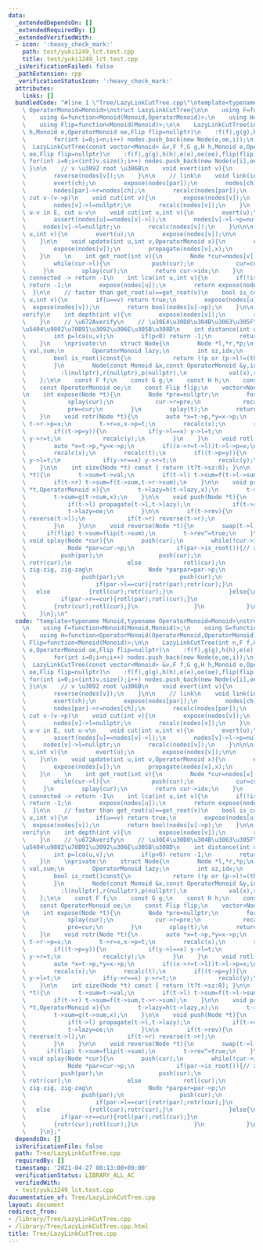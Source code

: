 ```yaml
---
data:
  _extendedDependsOn: []
  _extendedRequiredBy: []
  _extendedVerifiedWith:
  - icon: ':heavy_check_mark:'
    path: test/yuki1249_lct.test.cpp
    title: test/yuki1249_lct.test.cpp
  _isVerificationFailed: false
  _pathExtension: cpp
  _verificationStatusIcon: ':heavy_check_mark:'
  attributes:
    links: []
  bundledCode: "#line 1 \"Tree/LazyLinkCutTree.cpp\"\ntemplate<typename Monoid,typename\
    \ OperatorMonoid=Monoid>\nstruct LazyLinkCutTree{\n\n    using F=function<Monoid(Monoid,Monoid)>;\n\
    \    using G=function<Monoid(Monoid,OperatorMonoid)>;\n    using H=function<OperatorMonoid(OperatorMonoid,OperatorMonoid)>;\n\
    \    using Flip=function<Monoid(Monoid)>;\n\n    LazyLinkCutTree(int n,F f,G g,H\
    \ h,Monoid e,OperatorMonoid oe,Flip flip=nullptr)\n    :f(f),g(g),h(h),e(e),oe(oe),flip(flip){\n\
    \        for(int i=0;i<n;i++) nodes.push_back(new Node(e,oe,i));\n    }\n\n  \
    \  LazyLinkCutTree(const vector<Monoid> &v,F f,G g,H h,Monoid e,OperatorMonoid\
    \ oe,Flip flip=nullptr)\n    :f(f),g(g),h(h),e(e),oe(oe),flip(flip){\n       \
    \ for(int i=0;i<(int)v.size();i++) nodes.push_back(new Node(v[i],oe,i));\n   \
    \ }\n\n    // v \u3092 root \u306B\n    void evert(int v){\n        expose(nodes[v]);\n\
    \        reverse(nodes[v]);\n    }\n\n    // link\n    void link(int ch,int par){\n\
    \        evert(ch);\n        expose(nodes[par]);\n        nodes[ch]->p=nodes[par];\n\
    \        nodes[par]->r=nodes[ch];\n        recalc(nodes[par]);\n    }\n\n    //\
    \ cut v-(v->p)\n    void cut(int v){\n        expose(nodes[v]);\n        nodes[v]->l->p=nullptr;\n\
    \        nodes[v]->l=nullptr;\n        recalc(nodes[v]);\n    }\n    // check\
    \ u-v in E, cut u-v\n    void cut(int u,int v){\n        evert(u);\n        expose(nodes[v]);\n\
    \        assert(nodes[u]==nodes[v]->l);\n        nodes[v]->l->p=nullptr;\n   \
    \     nodes[v]->l=nullptr;\n        recalc(nodes[v]);\n    }\n\n\n    Monoid query(int\
    \ u,int v){\n        evert(u);\n        expose(nodes[v]);\n\n        return nodes[v]->sum;\n\
    \    }\n\n    void update(int u,int v,OperatorMonoid x){\n        evert(u);\n\
    \        expose(nodes[v]);\n        propagate(nodes[v],x);\n        push(nodes[v]);\n\
    \    }\n    \n    int get_root(int v){\n        Node *cur=nodes[v];\n        expose(cur);\n\
    \        while(cur->l){\n            push(cur);\n            cur=cur->l;\n   \
    \     }\n        splay(cur);\n        return cur->idx;\n    }\n    \n    // not\
    \ connected -> return -1\n    int lca(int u,int v){\n        if(!is_connected(u,v))\
    \ return -1;\n        expose(nodes[u]);\n        return expose(nodes[v]);\n  \
    \  }\n\n    // faster than get_root(u)==get_root(v)\n    bool is_connected(int\
    \ u,int v){\n        if(u==v) return true;\n        expose(nodes[u]);\n      \
    \  expose(nodes[v]);\n        return bool(nodes[u]->p);\n    }\n\n    // \u672A\
    verify\n    int depth(int v){\n        expose(nodes[v]);\n        return size(nodes[v])-1;\n\
    \    }\n    // \u672Averify\n    // \u30E4\u30D0\u304B\u3063\u305F\u3089path query\u3067\
    \u5404\u9802\u70B91\u3092\u306E\u305B\u308D\n    int distance(int u,int v){\n\
    \        int p=lca(u,v);\n        if(p<0) return -1;\n        return depth(u)+depth(v)-depth(p)*2;\n\
    \    }\n    \nprivate:\n    struct Node{\n        Node *l,*r,*p;\n        Monoid\
    \ val,sum;\n        OperatorMonoid lazy;\n        int sz,idx;\n        bool rev;\n\
    \        bool is_root()const{\n            return (!p or (p->l!=(this) and p->r!=(this)));\n\
    \        }\n        Node(const Monoid &x,const OperatorMonoid &y,int idx)\n  \
    \          :l(nullptr),r(nullptr),p(nullptr),\n            val(x),sum(x),lazy(y),sz(1),idx(idx),rev(false){}\n\
    \    };\n\n    const F f;\n    const G g;\n    const H h;\n    const Monoid e;\n\
    \    const OperatorMonoid oe;\n    const Flip flip;\n    vector<Node *> nodes;\n\
    \n    int expose(Node *t){\n        Node *pre=nullptr;\n        for(Node *cur=t;cur;cur=cur->p){\n\
    \            splay(cur);\n            cur->r=pre;\n            recalc(cur);\n\
    \            pre=cur;\n        }\n        splay(t);\n        return pre->idx;\n\
    \    }\n    void rotr(Node *t){\n        auto *x=t->p,*y=x->p;\n        if((x->l=t->r))\
    \ t->r->p=x;\n        t->r=x,x->p=t;\n        recalc(x);\n        recalc(t);\n\
    \        if((t->p=y)){\n            if(y->l==x) y->l=t;\n            if(y->r==x)\
    \ y->r=t;\n            recalc(y);\n        }\n    }\n    void rotl(Node *t){\n\
    \        auto *x=t->p,*y=x->p;\n        if((x->r=t->l))t->l->p=x;\n        t->l=x,x->p=t;\n\
    \        recalc(x);\n        recalc(t);\n        if((t->p=y)){\n            if(y->l==x)\
    \ y->l=t;\n            if(y->r==x) y->r=t;\n            recalc(y);\n        }\n\
    \    }\n\n    int size(Node *t) const { return (t?t->sz:0); }\n\n    void recalc(Node\
    \ *t){\n        t->sum=t->val;\n        if(t->l) t->sum=f(t->l->sum,t->sum);\n\
    \        if(t->r) t->sum=f(t->sum,t->r->sum);\n    }\n\n    void propagate(Node\
    \ *t,OperatorMonoid x){\n        t->lazy=h(t->lazy,x);\n        t->val=g(t->val,x);\n\
    \        t->sum=g(t->sum,x);\n    }\n\n    void push(Node *t){\n        if(t->lazy!=oe){\n\
    \            if(t->l) propagate(t->l,t->lazy);\n            if(t->r) propagate(t->r,t->lazy);\n\
    \            t->lazy=oe;\n        }\n\n        if(t->rev){\n            if(t->l)\
    \ reverse(t->l);\n            if(t->r) reverse(t->r);\n            t->rev=false;\n\
    \        }\n    }\n\n    void reverse(Node *t){\n        swap(t->l,t->r);\n  \
    \      if(flip) t->sum=flip(t->sum);\n        t->rev^=true;\n    }\n    \n   \
    \ void splay(Node *cur){\n        push(cur);\n        while(!cur->is_root()){\n\
    \            Node *par=cur->p;\n            if(par->is_root()){// zig\n      \
    \          push(par);\n                push(cur);\n                if(par->l==cur)\
    \ rotr(cur);\n                else            rotl(cur);\n            }else{//\
    \ zig-zig, zig-zag\n                Node *parpar=par->p;\n                push(parpar);\n\
    \                push(par);\n                push(cur);\n                if(parpar->l==par){\n\
    \                    if(par->l==cur){rotr(par);rotr(cur);}\n                 \
    \   else           {rotl(cur);rotr(cur);}\n                }else{\n          \
    \          if(par->r==cur){rotl(par);rotl(cur);}\n                    else   \
    \        {rotr(cur);rotl(cur);}\n                }\n            }\n        }\n\
    \    }\n};\n"
  code: "template<typename Monoid,typename OperatorMonoid=Monoid>\nstruct LazyLinkCutTree{\n\
    \n    using F=function<Monoid(Monoid,Monoid)>;\n    using G=function<Monoid(Monoid,OperatorMonoid)>;\n\
    \    using H=function<OperatorMonoid(OperatorMonoid,OperatorMonoid)>;\n    using\
    \ Flip=function<Monoid(Monoid)>;\n\n    LazyLinkCutTree(int n,F f,G g,H h,Monoid\
    \ e,OperatorMonoid oe,Flip flip=nullptr)\n    :f(f),g(g),h(h),e(e),oe(oe),flip(flip){\n\
    \        for(int i=0;i<n;i++) nodes.push_back(new Node(e,oe,i));\n    }\n\n  \
    \  LazyLinkCutTree(const vector<Monoid> &v,F f,G g,H h,Monoid e,OperatorMonoid\
    \ oe,Flip flip=nullptr)\n    :f(f),g(g),h(h),e(e),oe(oe),flip(flip){\n       \
    \ for(int i=0;i<(int)v.size();i++) nodes.push_back(new Node(v[i],oe,i));\n   \
    \ }\n\n    // v \u3092 root \u306B\n    void evert(int v){\n        expose(nodes[v]);\n\
    \        reverse(nodes[v]);\n    }\n\n    // link\n    void link(int ch,int par){\n\
    \        evert(ch);\n        expose(nodes[par]);\n        nodes[ch]->p=nodes[par];\n\
    \        nodes[par]->r=nodes[ch];\n        recalc(nodes[par]);\n    }\n\n    //\
    \ cut v-(v->p)\n    void cut(int v){\n        expose(nodes[v]);\n        nodes[v]->l->p=nullptr;\n\
    \        nodes[v]->l=nullptr;\n        recalc(nodes[v]);\n    }\n    // check\
    \ u-v in E, cut u-v\n    void cut(int u,int v){\n        evert(u);\n        expose(nodes[v]);\n\
    \        assert(nodes[u]==nodes[v]->l);\n        nodes[v]->l->p=nullptr;\n   \
    \     nodes[v]->l=nullptr;\n        recalc(nodes[v]);\n    }\n\n\n    Monoid query(int\
    \ u,int v){\n        evert(u);\n        expose(nodes[v]);\n\n        return nodes[v]->sum;\n\
    \    }\n\n    void update(int u,int v,OperatorMonoid x){\n        evert(u);\n\
    \        expose(nodes[v]);\n        propagate(nodes[v],x);\n        push(nodes[v]);\n\
    \    }\n    \n    int get_root(int v){\n        Node *cur=nodes[v];\n        expose(cur);\n\
    \        while(cur->l){\n            push(cur);\n            cur=cur->l;\n   \
    \     }\n        splay(cur);\n        return cur->idx;\n    }\n    \n    // not\
    \ connected -> return -1\n    int lca(int u,int v){\n        if(!is_connected(u,v))\
    \ return -1;\n        expose(nodes[u]);\n        return expose(nodes[v]);\n  \
    \  }\n\n    // faster than get_root(u)==get_root(v)\n    bool is_connected(int\
    \ u,int v){\n        if(u==v) return true;\n        expose(nodes[u]);\n      \
    \  expose(nodes[v]);\n        return bool(nodes[u]->p);\n    }\n\n    // \u672A\
    verify\n    int depth(int v){\n        expose(nodes[v]);\n        return size(nodes[v])-1;\n\
    \    }\n    // \u672Averify\n    // \u30E4\u30D0\u304B\u3063\u305F\u3089path query\u3067\
    \u5404\u9802\u70B91\u3092\u306E\u305B\u308D\n    int distance(int u,int v){\n\
    \        int p=lca(u,v);\n        if(p<0) return -1;\n        return depth(u)+depth(v)-depth(p)*2;\n\
    \    }\n    \nprivate:\n    struct Node{\n        Node *l,*r,*p;\n        Monoid\
    \ val,sum;\n        OperatorMonoid lazy;\n        int sz,idx;\n        bool rev;\n\
    \        bool is_root()const{\n            return (!p or (p->l!=(this) and p->r!=(this)));\n\
    \        }\n        Node(const Monoid &x,const OperatorMonoid &y,int idx)\n  \
    \          :l(nullptr),r(nullptr),p(nullptr),\n            val(x),sum(x),lazy(y),sz(1),idx(idx),rev(false){}\n\
    \    };\n\n    const F f;\n    const G g;\n    const H h;\n    const Monoid e;\n\
    \    const OperatorMonoid oe;\n    const Flip flip;\n    vector<Node *> nodes;\n\
    \n    int expose(Node *t){\n        Node *pre=nullptr;\n        for(Node *cur=t;cur;cur=cur->p){\n\
    \            splay(cur);\n            cur->r=pre;\n            recalc(cur);\n\
    \            pre=cur;\n        }\n        splay(t);\n        return pre->idx;\n\
    \    }\n    void rotr(Node *t){\n        auto *x=t->p,*y=x->p;\n        if((x->l=t->r))\
    \ t->r->p=x;\n        t->r=x,x->p=t;\n        recalc(x);\n        recalc(t);\n\
    \        if((t->p=y)){\n            if(y->l==x) y->l=t;\n            if(y->r==x)\
    \ y->r=t;\n            recalc(y);\n        }\n    }\n    void rotl(Node *t){\n\
    \        auto *x=t->p,*y=x->p;\n        if((x->r=t->l))t->l->p=x;\n        t->l=x,x->p=t;\n\
    \        recalc(x);\n        recalc(t);\n        if((t->p=y)){\n            if(y->l==x)\
    \ y->l=t;\n            if(y->r==x) y->r=t;\n            recalc(y);\n        }\n\
    \    }\n\n    int size(Node *t) const { return (t?t->sz:0); }\n\n    void recalc(Node\
    \ *t){\n        t->sum=t->val;\n        if(t->l) t->sum=f(t->l->sum,t->sum);\n\
    \        if(t->r) t->sum=f(t->sum,t->r->sum);\n    }\n\n    void propagate(Node\
    \ *t,OperatorMonoid x){\n        t->lazy=h(t->lazy,x);\n        t->val=g(t->val,x);\n\
    \        t->sum=g(t->sum,x);\n    }\n\n    void push(Node *t){\n        if(t->lazy!=oe){\n\
    \            if(t->l) propagate(t->l,t->lazy);\n            if(t->r) propagate(t->r,t->lazy);\n\
    \            t->lazy=oe;\n        }\n\n        if(t->rev){\n            if(t->l)\
    \ reverse(t->l);\n            if(t->r) reverse(t->r);\n            t->rev=false;\n\
    \        }\n    }\n\n    void reverse(Node *t){\n        swap(t->l,t->r);\n  \
    \      if(flip) t->sum=flip(t->sum);\n        t->rev^=true;\n    }\n    \n   \
    \ void splay(Node *cur){\n        push(cur);\n        while(!cur->is_root()){\n\
    \            Node *par=cur->p;\n            if(par->is_root()){// zig\n      \
    \          push(par);\n                push(cur);\n                if(par->l==cur)\
    \ rotr(cur);\n                else            rotl(cur);\n            }else{//\
    \ zig-zig, zig-zag\n                Node *parpar=par->p;\n                push(parpar);\n\
    \                push(par);\n                push(cur);\n                if(parpar->l==par){\n\
    \                    if(par->l==cur){rotr(par);rotr(cur);}\n                 \
    \   else           {rotl(cur);rotr(cur);}\n                }else{\n          \
    \          if(par->r==cur){rotl(par);rotl(cur);}\n                    else   \
    \        {rotr(cur);rotl(cur);}\n                }\n            }\n        }\n\
    \    }\n};"
  dependsOn: []
  isVerificationFile: false
  path: Tree/LazyLinkCutTree.cpp
  requiredBy: []
  timestamp: '2021-04-27 00:13:00+09:00'
  verificationStatus: LIBRARY_ALL_AC
  verifiedWith:
  - test/yuki1249_lct.test.cpp
documentation_of: Tree/LazyLinkCutTree.cpp
layout: document
redirect_from:
- /library/Tree/LazyLinkCutTree.cpp
- /library/Tree/LazyLinkCutTree.cpp.html
title: Tree/LazyLinkCutTree.cpp
---
```

